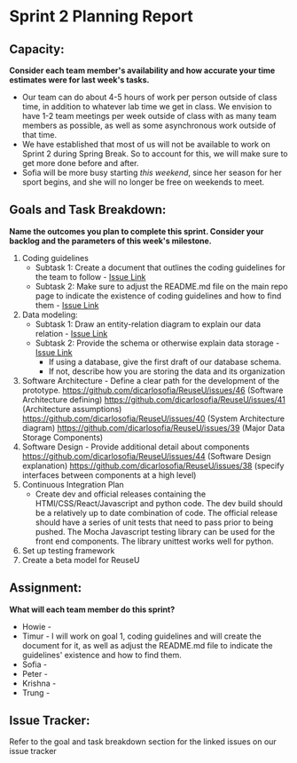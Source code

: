 # Sprint 2 Planning Report
## Capacity:
__Consider each team member's availability and how accurate your time estimates were for last week's tasks.__
- Our team can do about 4-5 hours of work per person outside of class time, in addition to
whatever lab time we get in class. We envision to have 1-2 team meetings per week outside of
class with as many team members as possible, as well as some asynchronous work outside of
that time.
- We have established that most of us will not be available to work on Sprint 2 during Spring Break. So to account for this, we will
make sure to get more done before and after. 
- Sofia will be more busy starting *this weekend*, since her season for her sport begins, and she will no
longer be free on weekends to meet.  

## Goals and Task Breakdown: 
__Name the outcomes you plan to complete this sprint. Consider your backlog and the parameters of this week's milestone.__
1. Coding guidelines 
    * Subtask 1: Create a document that outlines the coding guidelines for the team to follow - [Issue Link](https://github.com/dicarlosofia/ReuseU/issues/42)
    * Subtask 2: Make sure to adjust the README.md file on the main repo page to indicate the existence of coding guidelines and how to find them - [Issue Link](https://github.com/dicarlosofia/ReuseU/issues/42)
2. Data modeling:
    * Subtask 1: Draw an entity-relation diagram to explain our data relation - [Issue Link](https://github.com/dicarlosofia/ReuseU/issues/43)
    * Subtask 2: Provide the schema or otherwise explain data storage - [Issue Link](https://github.com/dicarlosofia/ReuseU/issues/43)
         - If using a database, give the first draft of our database schema.
         - If not, describe how you are storing the data and its organization
3. Software Architecture - Define a clear path for the development of the prototype.
https://github.com/dicarlosofia/ReuseU/issues/46 (Software Architecture defining)
https://github.com/dicarlosofia/ReuseU/issues/41 (Architecture assumptions)
https://github.com/dicarlosofia/ReuseU/issues/40 (System Architecture diagram)
https://github.com/dicarlosofia/ReuseU/issues/39 (Major Data Storage Components)
4. Software Design - Provide additional detail about components 
https://github.com/dicarlosofia/ReuseU/issues/44 (Software Design explanation)
https://github.com/dicarlosofia/ReuseU/issues/38 (specify interfaces between components at a high level)
5. Continuous Integration Plan
    - Create dev and official releases containing the HTMl/CSS/React/Javascript and python code. The dev build should be a relatively up to date combination of code. The official release should have a series of unit tests that need to pass prior to being pushed. The Mocha Javascript testing library can be used for the front end components. The library unittest works well for python. 
6. Set up testing framework
7. Create a beta model for ReuseU



## Assignment:
__What will each team member do this sprint?__
* Howie - 
* Timur - I will work on goal 1, coding guidelines and will create the document for it, as well as adjust the README.md file to indicate the guidelines' existence and how to find them.
* Sofia -
* Peter -
* Krishna -
* Trung - 

## Issue Tracker:
Refer to the goal and task breakdown section for the linked issues on our issue tracker

